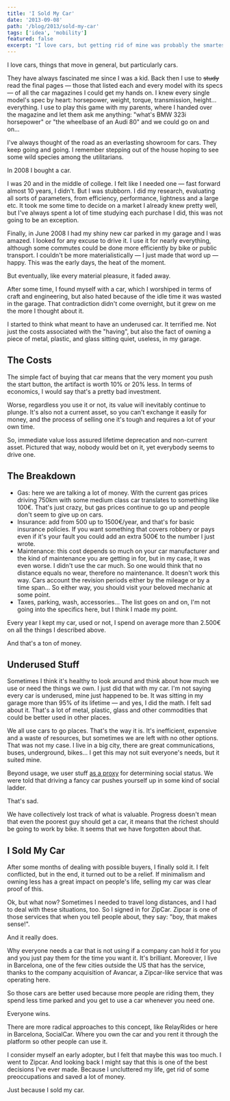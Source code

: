 ```yaml
---
title: 'I Sold My Car'
date: '2013-09-08'
path: '/blog/2013/sold-my-car'
tags: ['idea', 'mobility']
featured: false
excerpt: "I love cars, but getting rid of mine was probably the smartest, most gratifying decision I've made during my twenties."
---
```


I love cars, things that move in general, but particularly cars.

They have always fascinated me since I was a kid. Back then I use to ~~study~~ read the final pages — those that listed each and every model with its specs — of all the car magazines I could get my hands on. I knew every single model's spec by heart: horsepower, weight, torque, transmission, height… everything. I use to play this game with my parents, where I handed over the magazine and let them ask me anything: "what's BMW 323i horsepower" or "the wheelbase of an Audi 80" and we could go on and on...

I've always thought of the road as an everlasting showroom for cars. They keep going and going. I remember stepping out of the house hoping to see some wild species among the utilitarians.

In 2008 I bought a car.

I was 20 and in the middle of college. I felt like I needed one — fast forward almost 10 years, I didn't. But I was stubborn. I did my research, evaluating all sorts of parameters, from efficiency, performance, lightness and a large etc. It took me some time to decide on a market I already knew pretty well, but I've always spent a lot of time studying each purchase I did, this was not going to be an exception.

Finally, in June 2008 I had my shiny new car parked in my garage and I was amazed. I looked for any excuse to drive it. I use it for nearly everything, although some commutes could be done more efficiently by bike or public transport. I couldn't be more materialistically — I just made that word up — happy. This was the early days, the heat of the moment.

But eventually, like every material pleasure, it faded away.

After some time, I found myself with a car, which I worshiped in terms of craft and engineering, but also hated because of the idle time it was wasted in the garage. That contradiction didn't come overnight, but it grew on me the more I thought about it.

I started to think what meant to have an underused car. It terrified me. Not just the costs associated with the "having", but also the fact of owning a piece of metal, plastic, and glass sitting quiet, useless, in my garage.

## The Costs

The simple fact of buying that car means that the very moment you push the start button, the artifact is worth 10% or 20% less. In terms of economics, I would say that's a pretty bad investment.

Worse, regardless you use it or not, its value will inevitably continue to plunge. It's also not a current asset, so you can't exchange it easily for money, and the process of selling one it's tough and requires a lot of your own time.

So, immediate value loss assured lifetime deprecation and non-current asset. Pictured that way, nobody would bet on it, yet everybody seems to drive one.

## The Breakdown

- Gas: here we are talking a lot of money. With the current gas prices driving 750km with some medium class car translates to something like 100€. That's just crazy, but gas prices continue to go up and people don't seem to give up on cars.
- Insurance: add from 500 up to 1500€/year, and that's for basic insurance policies. If you want something that covers robbery or pays even if it's your fault you could add an extra 500€ to the number I just wrote.
- Maintenance: this cost depends so much on your car manufacturer and the kind of maintenance you are getting in for, but in my case, it was even worse. I didn't use the car much. So one would think that no distance equals no wear, therefore no maintenance. It doesn't work this way. Cars account the revision periods either by the mileage or by a time span… So either way, you should visit your beloved mechanic at some point.
- Taxes, parking, wash, accessories… The list goes on and on, I'm not going into the specifics here, but I think I made my point.

Every year I kept my car, used or not, I spend on average more than 2.500€ on all the things I described above.

And that's a ton of money.

## Underused Stuff

Sometimes I think it's healthy to look around and think about how much we use or need the things we own. I just did that with my car. I'm not saying every car is underused, mine just happened to be. It was sitting in my garage more than 95% of its lifetime — and yes, I did the math. I felt sad about it. That's a lot of metal, plastic, glass and other commodities that could be better used in other places.

We all use cars to go places. That's the way it is. It's inefficient, expensive and a waste of resources, but sometimes we are left with no other options. That was not my case. I live in a big city, there are great communications, buses, underground, bikes… I get this may not suit everyone's needs, but it suited mine.

Beyond usage, we user stuff [as a proxy](https://jakeseliger.com/2013/08/13/why-would-you-want-to-own-a-car-if-you-could-avoid-it/) for determining social status. We were told that driving a fancy car pushes yourself up in some kind of social ladder.

That's sad.

We have collectively lost track of what is valuable. Progress doesn't mean that even the poorest guy should get a car, it means that the richest should be going to work by bike. It seems that we have forgotten about that.

## I Sold My Car

After some months of dealing with possible buyers, I finally sold it. I felt conflicted, but in the end, it turned out to be a relief. If minimalism and owning less has a great impact on people's life, selling my car was clear proof of this.

Ok, but what now? Sometimes I needed to travel long distances, and I had to deal with these situations, too. So I signed in for ZipCar. Zipcar is one of those services that when you tell people about, they say: "boy, that makes sense!".

And it really does.

Why everyone needs a car that is not using if a company can hold it for you and you just pay them for the time you want it. It's brilliant. Moreover, I live in Barcelona, one of the few cities outside the US that has the service, thanks to the company acquisition of Avancar, a Zipcar-like service that was operating here.

So those cars are better used because more people are riding them, they spend less time parked and you get to use a car whenever you need one.

Everyone wins.

There are more radical approaches to this concept, like RelayRides or here in Barcelona, SocialCar. Where you own the car and you rent it through the platform so other people can use it.

I consider myself an early adopter, but I felt that maybe this was too much. I went to Zipcar. And looking back I might say that this is one of the best decisions I've ever made. Because I uncluttered my life, get rid of some preoccupations and saved a lot of money.

Just because I sold my car.
